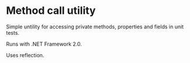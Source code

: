 # Method call utility 

Simple untility for accessing private methods, properties and fields
in unit tests.

Runs with .NET Framework 2.0.

Uses reflection.



